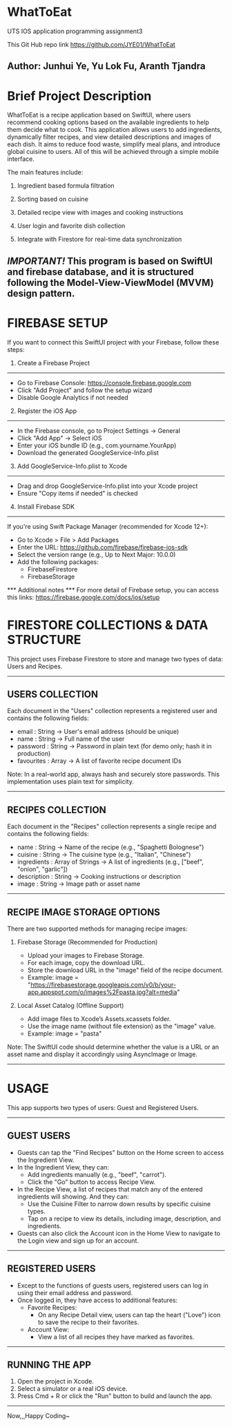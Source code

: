 # WhatToEat
UTS IOS application programming assignment3

This Git Hub repo link
https://github.com/JYE01/WhatToEat

Author: Junhui Ye, Yu Lok Fu, Aranth Tjandra
-----------------------------

Brief Project Description
=========================
WhatToEat is a recipe application based on SwiftUI, where users recommend cooking options based on the available ingredients to help them decide what to cook. This application allows users to add ingredients, dynamically filter recipes, and view detailed descriptions and images of each dish. It aims to reduce food waste, simplify meal plans, and introduce global cuisine to users. All of this will be achieved through a simple mobile interface.

The main features include:
1. Ingredient based formula filtration

2. Sorting based on cuisine

3. Detailed recipe view with images and cooking instructions

4. User login and favorite dish collection

5. Integrate with Firestore for real-time data synchronization

*IMPORTANT!*
This program is based on SwiftUI and firebase database, and it is structured following the Model-View-ViewModel (MVVM) design pattern.
-------------------------------------------------------------------------------------------------------------------------------------------------

FIREBASE SETUP
==============

If you want to connect this SwiftUI project with your Firebase, follow these steps:

1. Create a Firebase Project
----------------------------
- Go to Firebase Console: https://console.firebase.google.com
- Click "Add Project" and follow the setup wizard
- Disable Google Analytics if not needed

2. Register the iOS App
------------------------
- In the Firebase console, go to Project Settings → General
- Click "Add App" → Select iOS
- Enter your iOS bundle ID (e.g., com.yourname.YourApp)
- Download the generated GoogleService-Info.plist

3. Add GoogleService-Info.plist to Xcode
----------------------------------------
- Drag and drop GoogleService-Info.plist into your Xcode project
- Ensure "Copy items if needed" is checked

4. Install Firebase SDK
------------------------
If you're using Swift Package Manager (recommended for Xcode 12+):
- Go to Xcode > File > Add Packages
- Enter the URL: https://github.com/firebase/firebase-ios-sdk
- Select the version range (e.g., Up to Next Major: 10.0.0)
- Add the following packages:
    - FirebaseFirestore
    - FirebaseStorage

*** Additional notes ***
For more detail of Firebase setup, you can access this links: https://firebase.google.com/docs/ios/setup

FIRESTORE COLLECTIONS & DATA STRUCTURE
=====================================

This project uses Firebase Firestore to store and manage two types of data: Users and Recipes.

------------------------------------------------------------
USERS COLLECTION
------------------------------------------------------------

Each document in the "Users" collection represents a registered user and contains the following fields:

- email      : String  →  User's email address (should be unique)
- name       : String  →  Full name of the user
- password   : String  →  Password in plain text (for demo only; hash it in production)
- favourites : Array   →  A list of favorite recipe document IDs

Note: In a real-world app, always hash and securely store passwords. This implementation uses plain text for simplicity.

------------------------------------------------------------
RECIPES COLLECTION
------------------------------------------------------------

Each document in the "Recipes" collection represents a single recipe and contains the following fields:

- name        : String            →  Name of the recipe (e.g., "Spaghetti Bolognese")
- cuisine     : String            →  The cuisine type (e.g., "Italian", "Chinese")
- ingredients : Array of Strings  →  A list of ingredients (e.g., ["beef", "onion", "garlic"])
- description : String            →  Cooking instructions or description
- image       : String            →  Image path or asset name

------------------------------------------------------------
RECIPE IMAGE STORAGE OPTIONS
------------------------------------------------------------

There are two supported methods for managing recipe images:

1. Firebase Storage (Recommended for Production)
   - Upload your images to Firebase Storage.
   - For each image, copy the download URL.
   - Store the download URL in the "image" field of the recipe document.
   - Example:
     image = "https://firebasestorage.googleapis.com/v0/b/your-app.appspot.com/o/images%2Fpasta.jpg?alt=media"

2. Local Asset Catalog (Offline Support)
   - Add image files to Xcode’s Assets.xcassets folder.
   - Use the image name (without file extension) as the "image" value.
   - Example:
     image = "pasta"

Note: The SwiftUI code should determine whether the value is a URL or an asset name and display it accordingly using AsyncImage or Image.

-------------------------------------------------------------------------------------------------------------------------------------------------

USAGE
=====

This app supports two types of users: Guest and Registered Users.

------------------------------------
GUEST USERS
------------------------------------
- Guests can tap the "Find Recipes" button on the Home screen to access the Ingredient View.
- In the Ingredient View, they can:
  - Add ingredients manually (e.g., "beef", "carrot").
  - Click the "Go" button to access Recipe View.
- In the Recipe View, a list of recipes that match any of the entered ingredients will showing. And they can:
  - Use the Cuisine Filter to narrow down results by specific cuisine types.
  - Tap on a recipe to view its details, including image, description, and ingredients.
- Guests can also click the Account icon in the Home View to navigate to the Login view and sign up for an account.

------------------------------------
REGISTERED USERS
------------------------------------
- Except to the functions of guests users, registered users can log in using their email address and password.
- Once logged in, they have access to additional features:
  - Favorite Recipes:
    - On any Recipe Detail view, users can tap the heart ("Love") icon to save the recipe to their favorites.
  - Account View:
    - View a list of all recipes they have marked as favorites.

------------------------------------
RUNNING THE APP
------------------------------------
1. Open the project in Xcode.
2. Select a simulator or a real iOS device.
3. Press Cmd + R or click the "Run" button to build and launch the app.

-----------------------------------------------------------------------------------------------------------------------------------------------------------------------------------------------
Now,,,Happy Coding~
